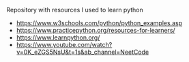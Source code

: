 Repository with resources I used to learn python

- https://www.w3schools.com/python/python_examples.asp
- https://www.practicepython.org/resources-for-learners/
- https://www.learnpython.org/
- https://www.youtube.com/watch?v=0K_eZGS5NsU&t=1s&ab_channel=NeetCode
